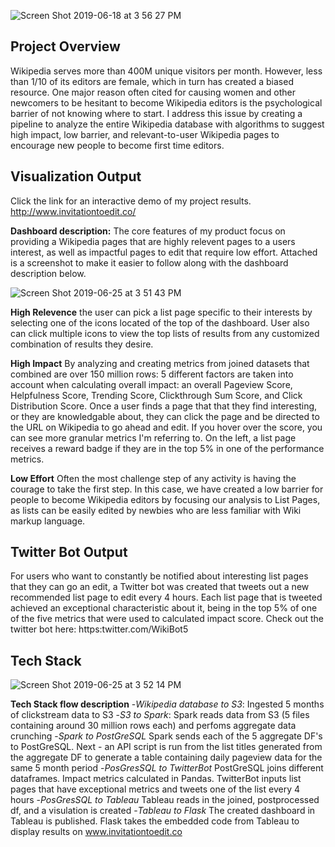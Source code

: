 
![Screen Shot 2019-06-18 at 3 56 27 PM](https://user-images.githubusercontent.com/35629096/59725212-af866380-91e1-11e9-8956-f4000bfcc2c6.png)


## Project Overview

Wikipedia serves more than 400M unique visitors per month. However, less than 1/10 of its editors are female, which in turn has created a biased resource.  One major reason often cited for causing women and other newcomers to be hesitant to become Wikipedia editors is the psychological barrier of not knowing where to start.  I address this issue by creating a pipeline to analyze the entire Wikipedia database with algorithms to suggest high impact, low barrier, and relevant-to-user Wikipedia pages to encourage new people to become first time editors.


## Visualization Output

Click the link for an interactive demo of my project results.
http://www.invitationtoedit.co/

**Dashboard description:** The core features of my product focus on providing a Wikipedia pages that are highly relevent pages to a users interest, as well as impactful pages to edit that require low effort.
  Attached is a screenshot to make it easier to follow along with the dashboard description below.

![Screen Shot 2019-06-25 at 3 51 43 PM](https://user-images.githubusercontent.com/35629096/60139126-96416200-9761-11e9-873e-2e558fb4fdba.png)

**High Relevence** the user can pick a list page specific to their interests by selecting one of the icons located of the top of the dashboard. User also can click multiple icons to view the top lists of results from any customized combination of results they desire.

**High Impact** By analyzing and creating metrics from joined datasets that combined are over 150 million rows: 5 different factors are taken into account when calculating overall impact: an overall Pageview Score, Helpfulness Score, Trending Score, Clickthrough Sum Score, and Click Distribution Score.  Once a user finds a page that that they find interesting, or they are knowledgable about, they can click the page and be directed to the URL on Wikipedia to go ahead and edit. If you hover over the score, you can see more granular metrics I'm referring to.  On the left, a list page receives a reward badge if they are in the top 5% in one of the performance metrics.

**Low Effort** Often the most challenge step of any activity is having the courage to take the first step.  In this case, we have created a low barrier for people to become Wikipedia editors by focusing our analysis to List Pages, as lists can be easily edited by newbies who are less familiar with Wiki markup language.



## Twitter Bot Output
For users who want to constantly be notified about interesting list pages that they can go an edit, a Twitter bot was created that tweets out a new recommended list page to edit every 4 hours.  Each list page that is tweeted achieved an exceptional characteristic about it, being in the top 5% of one of the five metrics that were used to calculated impact score.  Check out the twitter bot here: https:twitter.com/WikiBot5

## Tech Stack

![Screen Shot 2019-06-25 at 3 52 14 PM](https://user-images.githubusercontent.com/35629096/60139096-75790c80-9761-11e9-9106-806d105e2f84.png)

**Tech Stack flow description**
-*Wikipedia database to S3*: Ingested 5 months of clickstream data to S3
-*S3 to Spark*: Spark reads data from S3 (5 files containing around 30 million rows each) and perfoms aggregate data crunching
-*Spark to PostGreSQL* Spark sends each of the 5 aggregate DF's to PostGreSQL. Next - an API script is run from the list titles generated from the aggregate DF to generate a table containing daily pageview data for the same 5 month period
-*PosGresSQL to TwitterBot* PostGreSQL joins different dataframes. Impact metrics calculated in Pandas. TwitterBot inputs list pages that have exceptional metrics and tweets one of the list every 4 hours
-*PosGresSQL to Tableau* Tableau reads in the joined, postprocessed df, and a visulation is created
-*Tableau to Flask* The created dashboard in Tableau is published. Flask takes the embedded code from Tableau to display results on www.invitationtoedit.co




